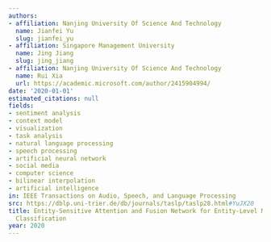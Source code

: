 ```yaml
---
authors:
- affiliation: Nanjing University Of Science And Technology
  name: Jianfei Yu
  slug: jianfei_yu
- affiliation: Singapore Management University
  name: Jing Jiang
  slug: jing_jiang
- affiliation: Nanjing University Of Science And Technology
  name: Rui Xia
  url: https://academic.microsoft.com/author/2415904994/
date: '2020-01-01'
estimated_citations: null
fields:
- sentiment analysis
- context model
- visualization
- task analysis
- natural language processing
- speech processing
- artificial neural network
- social media
- computer science
- bilinear interpolation
- artificial intelligence
in: IEEE Transactions on Audio, Speech, and Language Processing
src: https://dblp.uni-trier.de/db/journals/taslp/taslp28.html#YuJX20
title: Entity-Sensitive Attention and Fusion Network for Entity-Level Multimodal Sentiment
  Classification
year: 2020
---
```

